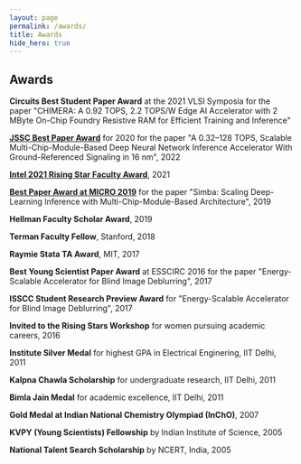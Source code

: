 ```yaml
---
layout: page
permalink: /awards/
title: Awards
hide_hero: true
---
```

## Awards
**Circuits Best Student Paper Award** at the 2021 VLSI Symposia for the paper "CHIMERA: A 0.92 TOPS, 2.2 TOPS/W Edge AI Accelerator with 2 MByte On-Chip Foundry Resistive RAM for Efficient Training and Inference"    

**[JSSC Best Paper Award](https://sscs.ieee.org/membership/awards/jssc-best-paper-award)** for 2020 for the paper "A 0.32–128 TOPS, Scalable Multi-Chip-Module-Based Deep Neural Network Inference Accelerator With Ground-Referenced Signaling in 16 nm", 2022  

**[Intel 2021 Rising Star Faculty Award](https://www.intel.com/content/www/us/en/research/blogs/rising-star-faculty-award-21.html)**, 2021  

**[Best Paper Award at MICRO 2019](https://www.microarch.org/micro52/program/bestpaper.html)** for the paper "Simba: Scaling Deep-Learning Inference with Multi-Chip-Module-Based Architecture", 2019  

**Hellman Faculty Scholar Award**, 2019  

**Terman Faculty Fellow**, Stanford, 2018  

**Raymie Stata TA Award**, MIT, 2017  

**Best Young Scientist Paper Award** at ESSCIRC 2016 for the paper "Energy-Scalable Accelerator for Blind Image Deblurring", 2017   

**ISSCC Student Research Preview Award** for "Energy-Scalable Accelerator for Blind Image Deblurring", 2017  

**Invited to the Rising Stars Workshop** for women pursuing academic careers, 2016  

**Institute Silver Medal** for highest GPA in Electrical Enginering, IIT Delhi, 2011   

**Kalpna Chawla Scholarship** for undergraduate research, IIT Delhi, 2011  

**Bimla Jain Medal** for academic excellence, IIT Delhi, 2011  

**Gold Medal at Indian National Chemistry Olympiad (InChO)**, 2007  

**KVPY (Young Scientists) Fellowship** by Indian Institute of Science, 2005  

**National Talent Search Scholarship** by NCERT, India, 2005  
